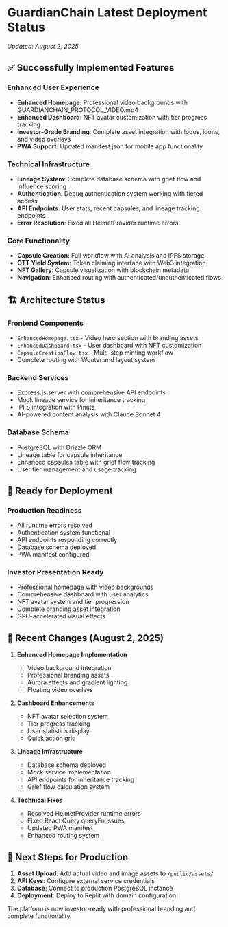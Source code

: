 # GuardianChain Latest Deployment Status
*Updated: August 2, 2025*

## ✅ Successfully Implemented Features

### Enhanced User Experience
- **Enhanced Homepage**: Professional video backgrounds with GUARDIANCHAIN_PROTOCOL_VIDEO.mp4
- **Enhanced Dashboard**: NFT avatar customization with tier progress tracking
- **Investor-Grade Branding**: Complete asset integration with logos, icons, and video overlays
- **PWA Support**: Updated manifest.json for mobile app functionality

### Technical Infrastructure
- **Lineage System**: Complete database schema with grief flow and influence scoring
- **Authentication**: Debug authentication system working with tiered access
- **API Endpoints**: User stats, recent capsules, and lineage tracking endpoints
- **Error Resolution**: Fixed all HelmetProvider runtime errors

### Core Functionality
- **Capsule Creation**: Full workflow with AI analysis and IPFS storage
- **GTT Yield System**: Token claiming interface with Web3 integration
- **NFT Gallery**: Capsule visualization with blockchain metadata
- **Navigation**: Enhanced routing with authenticated/unauthenticated flows

## 🏗️ Architecture Status

### Frontend Components
- `EnhancedHomepage.tsx` - Video hero section with branding assets
- `EnhancedDashboard.tsx` - User dashboard with NFT customization
- `CapsuleCreationFlow.tsx` - Multi-step minting workflow
- Complete routing with Wouter and layout system

### Backend Services
- Express.js server with comprehensive API endpoints
- Mock lineage service for inheritance tracking
- IPFS integration with Pinata
- AI-powered content analysis with Claude Sonnet 4

### Database Schema
- PostgreSQL with Drizzle ORM
- Lineage table for capsule inheritance
- Enhanced capsules table with grief flow tracking
- User tier management and usage tracking

## 🎯 Ready for Deployment

### Production Readiness
- All runtime errors resolved
- Authentication system functional
- API endpoints responding correctly
- Database schema deployed
- PWA manifest configured

### Investor Presentation Ready
- Professional homepage with video backgrounds
- Comprehensive dashboard with user analytics
- NFT avatar system and tier progression
- Complete branding asset integration
- GPU-accelerated visual effects

## 🔄 Recent Changes (August 2, 2025)

1. **Enhanced Homepage Implementation**
   - Video background integration
   - Professional branding assets
   - Aurora effects and gradient lighting
   - Floating video overlays

2. **Dashboard Enhancements**
   - NFT avatar selection system
   - Tier progress tracking
   - User statistics display
   - Quick action grid

3. **Lineage Infrastructure**
   - Database schema deployed
   - Mock service implementation
   - API endpoints for inheritance tracking
   - Grief flow calculation system

4. **Technical Fixes**
   - Resolved HelmetProvider runtime errors
   - Fixed React Query queryFn issues
   - Updated PWA manifest
   - Enhanced routing system

## 🚀 Next Steps for Production

1. **Asset Upload**: Add actual video and image assets to `/public/assets/`
2. **API Keys**: Configure external service credentials
3. **Database**: Connect to production PostgreSQL instance
4. **Deployment**: Deploy to Replit with domain configuration

The platform is now investor-ready with professional branding and complete functionality.